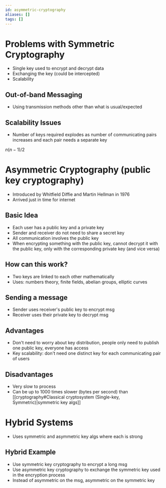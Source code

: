 ```yaml
---
id: asymmetric-cryptography
aliases: []
tags: []
---
```


# Problems with Symmetric Cryptography
- Single key used to encrypt and decrypt data
- Exchanging the key (could be intercepted)
- Scalability

## Out-of-band Messaging
- Using transmission methods other than what is usual/expected

## Scalability Issues
- Number of keys required explodes as number of communicating pairs increases and each pair needs a separate key

$n(n-1)/2$

# Asymmetric Cryptography (public key cryptography)
- Introduced by Whitfield Diffie and Martin Hellman in 1976
- Arrived just in time for internet

## Basic Idea
- Each user has a public key and a private key
- Sender and receiver do not need to share a secret key
- All communication involves the public key
- When encrypting something with the public key, cannot decrypt it with the public key, only with the corresponding private key (and vice versa)

## How can this work?
- Two keys are linked to each other mathematically
- Uses: numbers theory, finite fields, abelian groups, elliptic curves

## Sending a message
- Sender uses receiver's public key to encrypt msg
- Receiver uses their private key to decrypt msg

## Advantages
- Don't need to worry about key distribution, people only need to publish one public key, everyone has access
- Key scalability: don't need one distinct key for each communicating pair of users

## Disadvantages
- Very slow to process
- Can be up to 1000 times slower (bytes per second) than [[cryptography#Classical cryptosystem (Single-key, Symmetric)|symmetric key algs]]

# Hybrid Systems
- Uses symmetric and asymmetric key algs where each is strong

## Hybrid Example
- Use symmetric key cryptography to encrypt a long msg
- Use asymmetric key cryptography to exchange the symmetric key used in the encryption process
- Instead of asymmetric on the msg, asymmetric on the symmetric key

